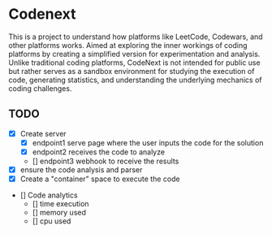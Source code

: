 # Codenext

This is a project to understand how platforms like LeetCode, Codewars, and other platforms works. Aimed at exploring the inner workings of coding platforms by creating a simplified version for experimentation and analysis. Unlike traditional coding platforms, CodeNext is not intended for public use but rather serves as a sandbox environment for studying the execution of code, generating statistics, and understanding the underlying mechanics of coding challenges.

## TODO

- [x] Create server
  - [x] endpoint1 serve page where the user inputs the code for the solution
  - [x] endpoint2 receives the code to analyze
  - [] endpoint3 webhook to receive the results
- [x] ensure the code analysis and parser
- [x] Create a "container" space to execute the code
- [] Code analytics
  - [] time execution
  - [] memory used
  - [] cpu used